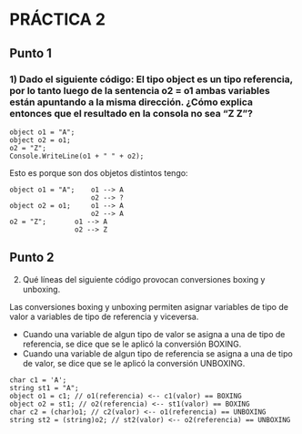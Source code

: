 # PRÁCTICA 2

## Punto 1
### 1) Dado el siguiente código: El tipo object es un tipo referencia, por lo tanto luego de la sentencia o2 = o1 ambas variables están apuntando a la misma dirección. ¿Cómo explica entonces que el resultado en la consola no sea “Z Z”?
~~~
object o1 = "A";
object o2 = o1;
o2 = "Z";
Console.WriteLine(o1 + " " + o2);
~~~
Esto es porque son dos objetos distintos tengo:
~~~
object o1 = "A";    o1 --> A
                    o2 --> ?
object o2 = o1;     o1 --> A
                    o2 --> A
o2 = "Z";       o1 --> A
                o2 --> Z
~~~

## Punto 2
2) Qué líneas del siguiente código provocan conversiones boxing y unboxing.

Las conversiones boxing y unboxing permiten asignar variables de tipo de valor a variables de tipo de referencia y viceversa.
* Cuando una variable de algun tipo de valor se asigna a una de tipo de referencia, se dice que se le aplicó la conversión BOXING.
* Cuando una variable de algun tipo de referencia se asigna a una de tipo de valor, se dice que se le aplicó la conversión UNBOXING.
~~~
char c1 = 'A'; 
string st1 = "A"; 
object o1 = c1; // o1(referencia) <-- c1(valor) == BOXING
object o2 = st1; // o2(referencia) <-- st1(valor) == BOXING
char c2 = (char)o1; // c2(valor) <-- o1(referencia) == UNBOXING
string st2 = (string)o2; // st2(valor) <-- o2(referencia) == UNBOXING
~~~
